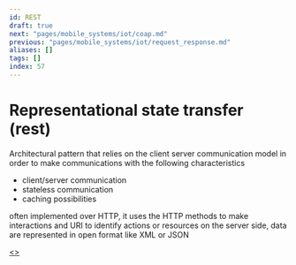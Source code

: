```yaml
---
id: REST
draft: true
next: "pages/mobile_systems/iot/coap.md"
previous: "pages/mobile_systems/iot/request_response.md"
aliases: []
tags: []
index: 57
---
```


# Representational state transfer (rest)

Architectural pattern that relies on the client server communication model in order to make communications with the following characteristics

- client/server communication
- stateless communication
- caching possibilities

often implemented over HTTP, it uses the HTTP methods to make interactions and URI to identify actions or resources on the server side, data are represented in open format like XML or JSON

[<](pages/mobile_systems/iot/request_response.md)[>](pages/mobile_systems/iot/coap.md)
